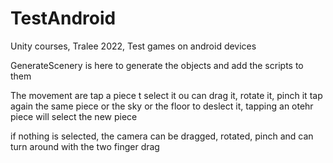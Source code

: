 # TestAndroid
Unity courses, Tralee 2022, Test games on android devices

GenerateScenery is here to generate the objects and add the scripts to them

The movement are
tap a piece t select it
ou can drag it, rotate it, pinch it
tap again the same piece or the sky or the floor to deslect it, tapping an otehr piece will select the new piece

if nothing is selected, the camera can be dragged, rotated, pinch and can turn around with the two finger drag
